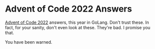 # Advent of Code 2022 Answers
[Advent of Code 2022](https://adventofcode.com/2022) answers, this year in GoLang. Don't trust these. In fact, for your 
sanity, don't even look at these. They're bad. I promise you that.

You have been warned.